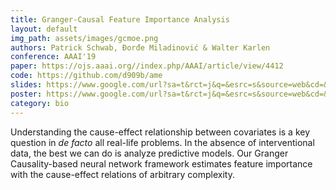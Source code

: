 ```yaml
---
title: Granger-Causal Feature Importance Analysis
layout: default
img_path: assets/images/gcmoe.png
authors: Patrick Schwab, Đorđe Miladinović & Walter Karlen
conference: AAAI'19
paper: https://ojs.aaai.org//index.php/AAAI/article/view/4412
code: https://github.com/d909b/ame
slides: https://www.google.com/url?sa=t&rct=j&q=&esrc=s&source=web&cd=&ved=2ahUKEwjp_O-o7__uAhUKmYsKHX93BPMQFjABegQIAxAD&url=http%3A%2F%2Fschwabpatrick.com%2Fpresentations%2FAAAI19-AME-presentation.pdf&usg=AOvVaw1fHo_rmiq6SZJ-ShfBnNLf
poster: https://www.google.com/url?sa=t&rct=j&q=&esrc=s&source=web&cd=&ved=2ahUKEwiEwpez7__uAhUEmYsKHTvPDOEQFjACegQIARAD&url=http%3A%2F%2Fschwabpatrick.com%2Fposters%2FAAAI19-AME-poster1-28Jan2019.pdf&usg=AOvVaw368Wr0iB-Y4ipj5PwIyZR-
category: bio
---
```


Understanding the cause-effect relationship between covariates is a key question in _de facto_ all real-life problems.
In the absence of interventional data, the best we can do is analyze predictive models.
Our Granger Causality-based neural network framework estimates feature importance with the cause-effect relations of arbitrary complexity.